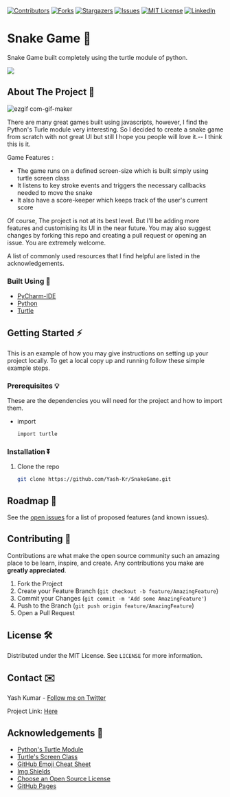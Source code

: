 <!--
*** Thanks for checking out the Best-README-Template. If you have a suggestion
*** that would make this better, please fork the repo and create a pull request
*** or simply open an issue with the tag "enhancement".
*** Thanks again! Now go create something AMAZING! :D
-->



<!-- PROJECT SHIELDS -->
<!--
*** I'm using markdown "reference style" links for readability.
*** Reference links are enclosed in brackets [ ] instead of parentheses ( ).
*** See the bottom of this document for the declaration of the reference variables
*** for contributors-url, forks-url, etc. This is an optional, concise syntax you may use.
*** https://www.markdownguide.org/basic-syntax/#reference-style-links
-->
[![Contributors][contributors-shield]][contributors-url]
[![Forks][forks-shield]][forks-url]
[![Stargazers][stars-shield]][stars-url]
[![Issues][issues-shield]][issues-url]
[![MIT License][license-shield]][license-url]
[![LinkedIn][linkedin-shield]][linkedin-url]



# Snake Game 🐍
 Snake Game built completely using the turtle module of python.

<img src="https://forthebadge.com/images/badges/made-with-python.svg"> 




<!-- ABOUT THE PROJECT -->
## About The Project  👀

![ezgif com-gif-maker](https://user-images.githubusercontent.com/64688647/124373998-10900f80-dcb5-11eb-996e-eee27004308e.gif)

There are many great games built using javascripts, however, I find the Python's Turle module very interesting. So I decided to create a snake game from scratch with not great UI but still I hope you people will love it.-- I think this is it.

Game Features :
* The game runs on a defined screen-size which is built simply using turtle screen class
* It listens to key stroke events and triggers the necessary callbacks needed to move the snake
* It also have a score-keeper which keeps track of the user's current score

Of course, The project is not at its best level. But I'll be adding more features and customising its UI in the near future. You may also suggest changes by forking this repo and creating a pull request or opening an issue. You are extremely welcome.

A list of commonly used resources that I find helpful are listed in the acknowledgements.

### Built Using 🔧

* [PyCharm-IDE](https://www.jetbrains.com/pycharm/)
* [Python](https://www.python.org)
* [Turtle](https://docs.python.org/3/library/turtle.html)



<!-- GETTING STARTED -->
## Getting Started ⚡️

This is an example of how you may give instructions on setting up your project locally.
To get a local copy up and running follow these simple example steps.

### Prerequisites 💡

These are the dependencies you will need for the project and how to import them.
* import
  ```sh
  import turtle
  ```

### Installation ⏬


1. Clone the repo
   ```sh
   git clone https://github.com/Yash-Kr/SnakeGame.git
   ```


<!-- ROADMAP -->
## Roadmap 🚥

See the [open issues](https://github.com/Yash-Kr/SnakeGame/issues) for a list of proposed features (and known issues).



<!-- CONTRIBUTING -->
## Contributing 🤝

Contributions are what make the open source community such an amazing place to be learn, inspire, and create. Any contributions you make are **greatly appreciated**.

1. Fork the Project
2. Create your Feature Branch (`git checkout -b feature/AmazingFeature`)
3. Commit your Changes (`git commit -m 'Add some AmazingFeature'`)
4. Push to the Branch (`git push origin feature/AmazingFeature`)
5. Open a Pull Request



<!-- LICENSE -->
## License 🛠

Distributed under the MIT License. See `LICENSE` for more information.



<!-- CONTACT -->
## Contact ✉️

Yash Kumar - [Follow me on Twitter](https://twitter.com/Name_is_Yash_)

Project Link: [Here](https://github.com/Yash-Kr/SnakeGame/)



<!-- ACKNOWLEDGEMENTS -->
## Acknowledgements 🙂
* [Python's Turtle Module](https://docs.python.org/3/library/turtle.html)
* [Turtle's Screen Class](https://docs.python.org/3/library/turtle.html#turtle.TurtleScreen)
* [GitHub Emoji Cheat Sheet](https://www.webpagefx.com/tools/emoji-cheat-sheet)
* [Img Shields](https://shields.io)
* [Choose an Open Source License](https://choosealicense.com)
* [GitHub Pages](https://pages.github.com)






<!-- MARKDOWN LINKS & IMAGES -->
<!-- https://www.markdownguide.org/basic-syntax/#reference-style-links -->
[contributors-shield]: https://img.shields.io/github/contributors/Yash-Kr/SnakeGame?style=for-the-badge
[contributors-url]: https://github.com/Yash-Kr/SnakeGame/graphs/contributors
[forks-shield]: https://img.shields.io/github/forks/Yash-Kr/SnakeGame?style=for-the-badge
[forks-url]: https://github.com/Yash-Kr/SnakeGame/network/members
[stars-shield]: https://img.shields.io/github/stars/Yash-Kr/SnakeGame?style=for-the-badge
[stars-url]: https://github.com/Yash-Kr/SnakeGame/stargazers
[issues-shield]: https://img.shields.io/github/issues/Yash-Kr/SnakeGame?style=for-the-badge
[issues-url]: https://github.com/Yash-Kr/SnakeGame/issues
[license-shield]: https://img.shields.io/github/license/Yash-Kr/SnakeGame?style=for-the-badge
[license-url]: https://github.com/Yash-Kr/SnakeGame/blob/master/LICENSE.txt
[linkedin-shield]: https://img.shields.io/badge/-LinkedIn-black.svg?style=for-the-badge&logo=linkedin&colorB=555
[linkedin-url]: www.linkedin.com/in/Yash-Kr
[product-screenshot]: images/screenshot.png
